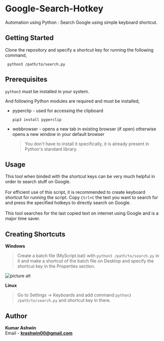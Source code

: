 # Google-Search-Hotkey
Automation using Python : Search Google using simple keyboard shortcut.

## Getting Started
Clone the repository and specify a shortcut key for running the following command,
```shell 
 python3 /path/to/search.py
```

## Prerequisites
`python3` must be installed in your system.
<br />

And following Python modules are required and must be installed,
* pyperclip - used for accessing the clipboard
  ```shell 
  pip3 install pyperclip 
  ```

* webbrowser - opens a new tab in existing browser (if open) otherwise opens a new window in your default browser
  
  > You don't have to install it specifically, it is already present in Python's standard library.
  
## Usage
This tool when binded with the shortcut keys can be very much helpful in order to search stuff on Google. <br> <br>
For efficient use of this script, it is recommended to create keyboard shortcut for running the script. 
Copy `Ctrl+C` the text you want to search for and press the specified hotkeys to directly search on Google. <br> <br>
This tool searches for the last copied text on internet using Google and is a major time saver.

## Creating Shortcuts
**Windows**
> Create a batch file (MyScript.bat) with `python3 /path/to/search.py` in it
and make a shortcut of the batch file on Desktop and specify the shortcut key in the Properties section.

![picture alt](https://i.stack.imgur.com/eMpiM.png "Bat Shortcut Properties")

**Linux**
> Go to Settings → Keyboards and add command `python3 /path/to/search.py` and shortcut key in there.

## Author
**Kumar Ashwin** <br>
Email - **krashwin00@gmail.com**

